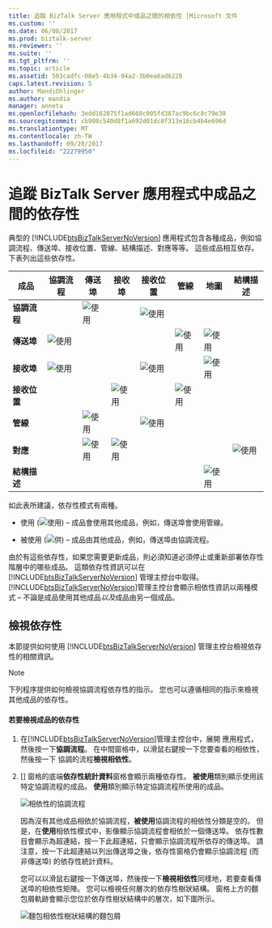 ```yaml
---
title: 追蹤 BizTalk Server 應用程式中成品之間的相依性 |Microsoft 文件
ms.custom: ''
ms.date: 06/08/2017
ms.prod: biztalk-server
ms.reviewer: ''
ms.suite: ''
ms.tgt_pltfrm: ''
ms.topic: article
ms.assetid: 503cadfc-08e5-4b34-94a2-3b0ea6ad6228
caps.latest.revision: 5
author: MandiOhlinger
ms.author: mandia
manager: anneta
ms.openlocfilehash: 3edd162075f1ad660c005fd387ac9bc6c8c79e38
ms.sourcegitcommit: cb908c540d8f1a692d01dc8f313e16cb4b4e696d
ms.translationtype: MT
ms.contentlocale: zh-TW
ms.lasthandoff: 09/20/2017
ms.locfileid: "22279950"
---
```

# <a name="tracking-dependencies-between-artifacts-in-a-biztalk-server-application"></a>追蹤 BizTalk Server 應用程式中成品之間的依存性
典型的 [!INCLUDE[btsBizTalkServerNoVersion](../includes/btsbiztalkservernoversion-md.md)] 應用程式包含各種成品，例如協調流程、傳送埠、接收位置、管線、結構描述、對應等等。 這些成品相互依存。 下表列出這些依存性。  
  
|成品|協調流程|傳送埠|接收埠|接收位置|管線|地圖|結構描述|  
|---------------|-------------------|---------------|------------------|----------------------|--------------|----------|-------------|  
|**協調流程**||![使用](../core/media/dependency-using-icon.png "Dependency_Using_Icon")||![使用](../core/media/dependency-using-icon.png "Dependency_Using_Icon")||||  
|**傳送埠**|![使用](../core/media/dependency-usedby-icon.png "Dependency_UsedBy_Icon")||||![使用](../core/media/dependency-using-icon.png "Dependency_Using_Icon")|![使用](../core/media/dependency-using-icon.png "Dependency_Using_Icon")||  
|**接收埠**|![使用](../core/media/dependency-usedby-icon.png "Dependency_UsedBy_Icon")|||![使用](../core/media/dependency-using-icon.png "Dependency_Using_Icon")||![使用](../core/media/dependency-using-icon.png "Dependency_Using_Icon")||  
|**接收位置**|||![使用](../core/media/dependency-usedby-icon.png "Dependency_UsedBy_Icon")||![使用](../core/media/dependency-using-icon.png "Dependency_Using_Icon")|||  
|**管線**||![使用](../core/media/dependency-usedby-icon.png "Dependency_UsedBy_Icon")||![使用](../core/media/dependency-usedby-icon.png "Dependency_UsedBy_Icon")||||  
|**對應**||![使用](../core/media/dependency-usedby-icon.png "Dependency_UsedBy_Icon")|![使用](../core/media/dependency-usedby-icon.png "Dependency_UsedBy_Icon")||||![使用](../core/media/dependency-using-icon.png "Dependency_Using_Icon")|  
|**結構描述**||||||![使用](../core/media/dependency-usedby-icon.png "Dependency_UsedBy_Icon")||  
  
 如此表所建議，依存性模式有兩種。  
  
-   使用 (![使用](../core/media/dependency-using-icon.png "Dependency_Using_Icon")) – 成品會使用其他成品，例如，傳送埠會使用管線。  
  
-   被使用 (![供](../core/media/dependency-usedby-icon.png "Dependency_UsedBy_Icon")) – 成品由其他成品，例如，傳送埠由協調流程。  
  
 由於有這些依存性，如果您需要更新成品，則必須知道必須停止或重新部署依存性階層中的哪些成品。 這類依存性資訊可以在 [!INCLUDE[btsBizTalkServerNoVersion](../includes/btsbiztalkservernoversion-md.md)] 管理主控台中取得。 [!INCLUDE[btsBizTalkServerNoVersion](../includes/btsbiztalkservernoversion-md.md)]管理主控台會顯示相依性資訊以兩種模式 – 不論是成品使用其他成品*以及*成品由另一個成品。  
  
## <a name="viewing-dependencies"></a>檢視依存性  
 本節提供如何使用 [!INCLUDE[btsBizTalkServerNoVersion](../includes/btsbiztalkservernoversion-md.md)] 管理主控台檢視依存性的相關資訊。  
  
> [!NOTE]
>  下列程序提供如何檢視協調流程依存性的指示。 您也可以遵循相同的指示來檢視其他成品的依存性。  
  
#### <a name="to-view-dependencies-for-an-artifact"></a>若要檢視成品的依存性  
  
1.  在[!INCLUDE[btsBizTalkServerNoVersion](../includes/btsbiztalkservernoversion-md.md)]管理主控台中，展開 應用程式，然後按一下**協調流程**。 在中間窗格中，以滑鼠右鍵按一下您要查看的相依性，然後按一下 協調的流程**檢視相依性**。  
  
2.  [] 窗格的底端**依存性統計資料**窗格會顯示兩種依存性。 **被使用**類別顯示使用該特定協調流程的成品。 **使用**類別顯示特定協調流程所使用的成品。  
  
     ![相依性的協調流程](../core/media/dependency-orchestration.jpg "Dependency_Orchestration")  
  
     因為沒有其他成品相依於協調流程，**被使用**協調流程的相依性分類是空的。 但是，在**使用**相依性模式中，影像顯示協調流程會相依於一個傳送埠。 依存性數目會顯示為超連結，按一下此超連結，只會顯示協調流程所依存的傳送埠。 請注意，按一下此超連結以列出傳送埠之後，依存性窗格仍會顯示協調流程 (而非傳送埠) 的依存性統計資料。  
  
     您可以以滑鼠右鍵按一下傳送埠，然後按一下**檢視相依性**同樣地，若要查看傳送埠的相依性矩陣。 您可以檢視任何層次的依存性樹狀結構。 窗格上方的麵包屑軌跡會顯示您位於依存性樹狀結構中的層次，如下圖所示。  
  
     ![麵包相依性樹狀結構的麵包屑](../core/media/dependency-breadcrumbs.jpg "Dependency_BreadCrumbs")